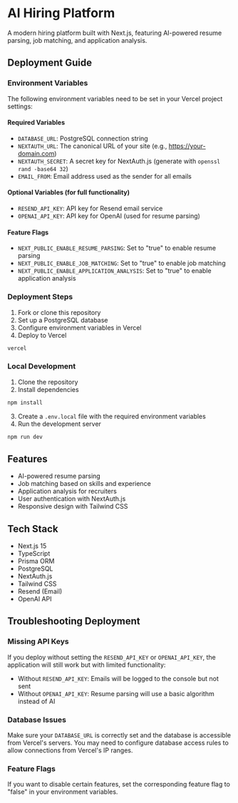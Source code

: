 # AI Hiring Platform

A modern hiring platform built with Next.js, featuring AI-powered resume parsing, job matching, and application analysis.

## Deployment Guide

### Environment Variables

The following environment variables need to be set in your Vercel project settings:

#### Required Variables

- `DATABASE_URL`: PostgreSQL connection string
- `NEXTAUTH_URL`: The canonical URL of your site (e.g., https://your-domain.com)
- `NEXTAUTH_SECRET`: A secret key for NextAuth.js (generate with `openssl rand -base64 32`)
- `EMAIL_FROM`: Email address used as the sender for all emails

#### Optional Variables (for full functionality)

- `RESEND_API_KEY`: API key for Resend email service
- `OPENAI_API_KEY`: API key for OpenAI (used for resume parsing)

#### Feature Flags

- `NEXT_PUBLIC_ENABLE_RESUME_PARSING`: Set to "true" to enable resume parsing
- `NEXT_PUBLIC_ENABLE_JOB_MATCHING`: Set to "true" to enable job matching
- `NEXT_PUBLIC_ENABLE_APPLICATION_ANALYSIS`: Set to "true" to enable application analysis

### Deployment Steps

1. Fork or clone this repository
2. Set up a PostgreSQL database
3. Configure environment variables in Vercel
4. Deploy to Vercel

```bash
vercel
```

### Local Development

1. Clone the repository
2. Install dependencies

```bash
npm install
```

3. Create a `.env.local` file with the required environment variables
4. Run the development server

```bash
npm run dev
```

## Features

- AI-powered resume parsing
- Job matching based on skills and experience
- Application analysis for recruiters
- User authentication with NextAuth.js
- Responsive design with Tailwind CSS

## Tech Stack

- Next.js 15
- TypeScript
- Prisma ORM
- PostgreSQL
- NextAuth.js
- Tailwind CSS
- Resend (Email)
- OpenAI API

## Troubleshooting Deployment

### Missing API Keys

If you deploy without setting the `RESEND_API_KEY` or `OPENAI_API_KEY`, the application will still work but with limited functionality:

- Without `RESEND_API_KEY`: Emails will be logged to the console but not sent
- Without `OPENAI_API_KEY`: Resume parsing will use a basic algorithm instead of AI

### Database Issues

Make sure your `DATABASE_URL` is correctly set and the database is accessible from Vercel's servers. You may need to configure database access rules to allow connections from Vercel's IP ranges.

### Feature Flags

If you want to disable certain features, set the corresponding feature flag to "false" in your environment variables.
